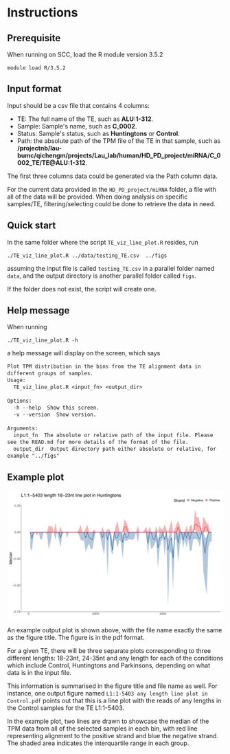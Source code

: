 # Instructions

## Prerequisite

When running on SCC, load the R module version 3.5.2

```
module load R/3.5.2
```

## Input format

Input should be a csv file that contains 4 columns:

+ TE: The full name of the TE, such as **ALU:1-312**.
+ Sample: Sample's name, such as **C_0002**.
+ Status: Sample's status, such as **Huntingtons** or **Control**.
+ Path: the absolute path of the TPM file of the TE in that sample, such as **/projectnb/lau-bumc/qichengm/projects/Lau_lab/human/HD_PD_project/miRNA/C_0002_TE/TE@ALU:1-312**.

The first three columns data could be generated via the Path column data.

For the current data provided in the `HD_PD_project/miRNA` folder, a file with all of the data will be provided. When doing analysis on specific samples/TE, filtering/selecting could be done to retrieve the data in need.

## Quick start

In the same folder where the script `TE_viz_line_plot.R` resides, run
```
./TE_viz_line_plot.R ../data/testing_TE.csv  ../figs
```
assuming the input file is called `testing_TE.csv` in a parallel folder named `data`, and the output directory is another parallel folder called `figs`.

If the folder does not exist, the script will create one.

## Help message

When running 
```
./TE_viz_line_plot.R -h
```
a help message will display on the screen, which says
```
Plot TPM distribution in the bins from the TE alignment data in different groups of samples.
Usage:
  TE_viz_line_plot.R <input_fn> <output_dir>

Options:
  -h --help  Show this screen.
  -v --version  Show version.

Arguments:
  input_fn  The absolute or relative path of the input file. Please see the READ.md for more details of the format of the file.
  output_dir  Output directory path either absolute or relative, for example "../figs" 
```

## Example plot

![Example plot](example_plot.png "Example plot")

An example output plot is shown above, with the file name exactly the same as the figure title. The figure is in the pdf format. 

For a given TE, there will be three separate plots corresponding to three different lengths: 18-23nt, 24-35nt and any length for each of the conditions which include Control, Huntingtons and Parkinsons, depending on what data is in the input file.

This information is summarised in the figure title and file name as well. For instance, one output figure named `L1:1-5403 any length line plot in Control.pdf` points out that this is a line plot with the reads of any lengths in the Control samples for the TE L1:1-5403. 

In the example plot, two lines are drawn to showcase the median of the TPM data from all of the selected samples in each bin, with red line representing alignment to the positive strand and blue the negative strand. The shaded area indicates the interquartile range in each group.









